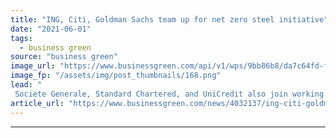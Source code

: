 ```yaml
---
title: "ING, Citi, Goldman Sachs team up for net zero steel initiative"
date: "2021-06-01"
tags: 
  - business green
source: "business green"
image_url: "https://www.businessgreen.com/api/v1/wps/9bb86b8/da7c64fd-fee5-44f4-84d2-c5f0b2c223a8/4/steel-185x114.png"
image_fp: "/assets/img/post_thumbnails/168.png"
lead: "
 Societe Generale, Standard Chartered, and UniCredit also join working group to help unlock finance to support green steel projects ..."
article_url: "https://www.businessgreen.com/news/4032137/ing-citi-goldman-sachs-team-net-zero-steel-initiative"
---
```


---

